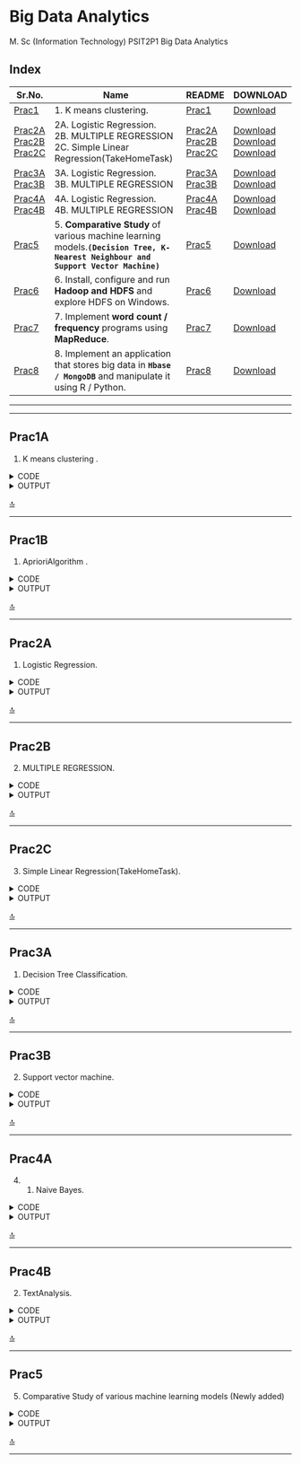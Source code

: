 # Big Data Analytics

M. Sc (Information Technology)
PSIT2P1 Big Data Analytics



## Index

| Sr.No. | Name | README | DOWNLOAD |
| --- | --- | --- | --- |
| [Prac1](/MscIT/Semester%202/BigDataAnalytics/Practical%201/) | 1. K means clustering. | [Prac1](#prac1) |  [Download](https://NinadKarlekar.github.io/Practical_BscIT_MscIT_Ninad/MscIT/Semester%202/BigDataAnalytics/Practical%201/K_meansclustering.R) |
| [Prac2A](/MscIT/Semester%202/BigDataAnalytics/Practical%202/)  <br> [Prac2B](/MscIT/Semester%202/BigDataAnalytics/Practical%202/) <br> [Prac2C](/MscIT/Semester%202/BigDataAnalytics/Practical%201/) | 2A.	Logistic Regression.   <br> 2B. MULTIPLE REGRESSION  <br> 2C. Simple Linear Regression(TakeHomeTask)   | [Prac2A](#prac2A) <br> [Prac2B](#Prac2B) <br> [Prac2C](#prac2C) | [Download](https://NinadKarlekar.github.io/Practical_BscIT_MscIT_Ninad/MscIT/Semester%202/BigDataAnalytics/Practical%202/Prac_2A(Logistic%20Regression).R) <br> [Download](https://NinadKarlekar.github.io/Practical_BscIT_MscIT_Ninad/MscIT/Semester%202/BigDataAnalytics/Practical%202/Prac_2B(Multiple%20Regression).R) <br> [Download](https://NinadKarlekar.github.io/Practical_BscIT_MscIT_Ninad/MscIT/Semester%202/BigDataAnalytics/Practical%202/Prac_2C(TakeHomeTask).R)  |
| [Prac3A](/MscIT/Semester%202/BigDataAnalytics/Practical%203/)  <br> [Prac3B](/MscIT/Semester%202/BigDataAnalytics/Practical%203/)  | 3A.	Logistic Regression.   <br> 3B. MULTIPLE REGRESSION   | [Prac3A](#prac3A) <br> [Prac3B](#Prac3B) | [Download](https://NinadKarlekar.github.io/Practical_BscIT_MscIT_Ninad/MscIT/Semester%202/BigDataAnalytics/Practical%203/Prac3A.R) <br> [Download](https://NinadKarlekar.github.io/Practical_BscIT_MscIT_Ninad/MscIT/Semester%202/BigDataAnalytics/Practical%203/Prac3B.R)  |
| [Prac4A](/MscIT/Semester%202/BigDataAnalytics/Practical%204/)  <br> [Prac4B](/MscIT/Semester%202/BigDataAnalytics/Practical%204/)  | 4A.	Logistic Regression.   <br> 4B. MULTIPLE REGRESSION   | [Prac4A](#prac4A) <br> [Prac4B](#Prac4B) | [Download](https://NinadKarlekar.github.io/Practical_BscIT_MscIT_Ninad/MscIT/Semester%202/BigDataAnalytics/Practical%204/NaiveBayes.R) <br> [Download](https://NinadKarlekar.github.io/Practical_BscIT_MscIT_Ninad/MscIT/Semester%202/BigDataAnalytics/Practical%204/TextAnalysis.R) |
| [Prac5](/MscIT/Semester%202/BigDataAnalytics/Practical%205/) | 5. **Comparative Study** of various machine learning models.**`(Decision Tree, K-Nearest Neighbour and Support Vector Machine)`** | [Prac5](#prac5) |  [Download](https://NinadKarlekar.github.io/Practical_BscIT_MscIT_Ninad/MscIT/Semester%202/BigDataAnalytics/Practical%205/ComparativeStudy.R) |
| [Prac6](/MscIT/Semester%202/BigDataAnalytics/Practical%206/) | 6. Install, configure and run **Hadoop and HDFS** and explore HDFS on Windows. | [Prac6](/MscIT/Semester%202/BigDataAnalytics/Practical%206/BDA%20Practcial%20_%206%20worksheet.pdf) |  [Download](https://NinadKarlekar.github.io/Practical_BscIT_MscIT_Ninad/MscIT/Semester%202/BigDataAnalytics/Practical%206/BDA%20Practcial%20_%206%20worksheet.pdf) |
| [Prac7](/MscIT/Semester%202/BigDataAnalytics/Practical%207/) | 7. Implement **word count / frequency** programs using **MapReduce**. | [Prac7](/MscIT/Semester%202/BigDataAnalytics/Practical%207/BDA%20Practcial%20_%207%20worksheet.pdf) |  [Download](https://NinadKarlekar.github.io/Practical_BscIT_MscIT_Ninad/MscIT/Semester%202/BigDataAnalytics/Practical%207/BDA%20Practcial%20_%207%20worksheet.pdf) |
| [Prac8](/MscIT/Semester%202/BigDataAnalytics/Practical%208/) | 8. Implement an application that stores big data in **`Hbase / MongoDB`** and manipulate it using R / Python. | [Prac8](/MscIT/Semester%202/BigDataAnalytics/Practical%208/BDA%20Practcial%20_%208%20worksheet.pdf) |  [Download](https://NinadKarlekar.github.io/Practical_BscIT_MscIT_Ninad/MscIT/Semester%202/BigDataAnalytics/Practical%208/BDA%20Practcial%20_%208%20worksheet.pdf) |


******************
---------------------

## Prac1A

1. K means clustering .


<details>
<summary>CODE</summary>


```python
# K-Means Clustering

# Importing the dataset
dataset <- read.csv('D:\\nk\\Mall_Customers.csv')
head(dataset)
dataset <- dataset[4:5]
head(dataset)

# Compute the Within Cluster Sum of Squares (WCSS) for different number of clusters
wcss <- vector()
for (i in 1:10) {
  wcss[i] <- sum(kmeans(dataset, i)$withinss)
}

# Plot the WCSS values
plot(1:10, wcss, type = 'b', main = paste('The Elbow Method'),
    xlab = 'Number of clusters', ylab = 'WSS')

# Fit K-Means to the dataset with 5 clusters
kmeans_model <- kmeans(x = dataset, centers = 5)
y_kmeans <- kmeans_model$cluster

# Visualize the clusters
library("cluster")
clusplot(dataset, y_kmeans, lines = 0, shade = TRUE, color = TRUE, labels = 2,
         main = paste('Clusters of customers'),
         xlab = "Annual Income",
         ylab = "Spending Score")

```

</details>



<details>
<summary>OUTPUT</summary>

<img src="https://user-images.githubusercontent.com/88243315/231265010-57e36a7d-cc69-476c-9781-5bccd8dffb50.png" width="600px"  alt ="BDA_prac1A-1">

<img src="https://user-images.githubusercontent.com/88243315/231265015-5454c092-3f2a-4dec-93c2-0fac7202a80b.png" width="600px"  alt ="BDA_prac1A-2">

<img src="https://user-images.githubusercontent.com/88243315/231265016-d81dcf2e-8649-4595-8fa4-1a9404fe8a4b.png" width="600px"  alt ="BDA_prac1A-3">

<img src="https://user-images.githubusercontent.com/88243315/231265019-b537fa3b-7b8e-4c49-b545-992205fee88c.png" width="600px"  alt ="BDA_prac1A-4">



</details>


[🔝](#index)

**************

## Prac1B

1. AprioriAlgorithm .


<details>
<summary>CODE</summary>


```python
install.packages("arules")
install.packages("arulesViz")
install.packages("RColorBrewer")
# Loading Libraries
library(arules)
library(arulesViz)
library(RColorBrewer)
# import dataset
data(Groceries)
Groceries
summary(Groceries)
class(Groceries)
# using apriori() function
rules = apriori(Groceries, parameter = list(supp = 0.02, conf = 0.2))
summary (rules)
# using inspect() function
inspect(rules[1:10])
# using itemFrequencyPlot() function
arules::itemFrequencyPlot(Groceries, topN = 20,
                          col = brewer.pal(8, 'Pastel2'),
                          main = 'Relative Item Frequency Plot',
                          type = "relative",
                          ylab = "Item Frequency (Relative)")
itemsets = apriori(Groceries, parameter = list(minlen=2, maxlen=2,support=0.02, target="frequent itemsets"))
summary(itemsets)
# using inspect() function
inspect(itemsets[1:10])
itemsets_3 = apriori(Groceries, parameter = list(minlen=3, maxlen=3,support=0.02, target="frequent itemsets"))
summary(itemsets_3)
# using inspect() function
inspect(itemsets_3)

```

</details>



<details>
<summary>OUTPUT</summary>

<img src="https://user-images.githubusercontent.com/88243315/231265025-82f41051-4b45-4a08-b6bd-4ae7924b02d3.png" width="600px"  alt ="BDA_prac1B-1">

<img src="https://user-images.githubusercontent.com/88243315/231265027-fe068c4b-5735-4916-a374-3b72add55432.png" width="600px"  alt ="BDA_prac1B-2">

<img src="https://user-images.githubusercontent.com/88243315/231265029-a472afd7-d35e-4bbd-a998-0a363fa8199f.png" width="600px"  alt ="BDA_prac1B-3">

<img src="https://user-images.githubusercontent.com/88243315/231265034-723b6011-591c-442d-b835-c8429908588e.png" width="600px"  alt ="BDA_prac1B-4">

<img src="https://user-images.githubusercontent.com/88243315/231265037-4dd731f5-d6f3-4361-922d-48d8fbf939cd.png" width="600px"  alt ="BDA_prac1B-5">



</details>


[🔝](#index)

**************


## Prac2A

1. Logistic Regression. 


<details>
<summary>CODE</summary>


```python
college <- read.csv("https://raw.githubusercontent.com/ropensci/datapack/main/inst/extdata/pkg-example/binary.csv") 
head(college) 
nrow(college) 

install.packages("caTools") 
library(caTools) 
split <- sample.split(college, SplitRatio = 0.75) 
split 

training_reg <- subset(college, split == "TRUE") 
test_reg <- subset(college, split == "FALSE") 
fit_logistic_model <- glm(admit ~ .,data = training_reg,family = "binomial") 

coef(fit_logistic_model)["gre"] 
coef(fit_logistic_model)["gpa"] 
coef(fit_logistic_model)["rank"]  
predict_reg <- predict(fit_logistic_model,test_reg, type = "response")
predict_reg 

cdplot(as.factor(admit)~ gpa, data=college) 
cdplot(as.factor(admit)~ gre, data=college) 
cdplot(as.factor(admit)~ rank, data=college) 
predict_reg <- ifelse(predict_reg >0.5,1,0) 
predict_reg 
table(test_reg$admit, predict_reg)

```

</details>

<details>
<summary>OUTPUT</summary>

<img src="https://user-images.githubusercontent.com/88243315/225115544-0029ab08-c562-41f4-83e7-ae0d4fef2cb2.png" width="600px"  alt ="BDA_prac2A_1">

<img src="https://user-images.githubusercontent.com/88243315/225115555-4436bd5d-43ab-4ac7-90c6-035fd327eb6a.png" width="420px"  alt ="BDA_prac2A_2">

<img src="https://user-images.githubusercontent.com/88243315/225115557-869f0651-536f-42f6-961a-93ea918978dd.png" width="420px"  alt ="BDA_prac2A_3">

<img src="https://user-images.githubusercontent.com/88243315/225115560-0aa345a5-7d87-4de6-8d61-aaf5a2806691.png" width="420px"  alt ="BDA_prac2A_4">



</details>


[🔝](#index)

**************

## Prac2B

2. MULTIPLE REGRESSION. 


<details>
<summary>CODE</summary>


```python
college <- read.csv("https://raw.githubusercontent.com/csquared/udacity-dlnd/master/nn/binary.csv") 

head(college)
nrow(college)

install.packages("caTools")
library(caTools)
split <- sample.split(college, SplitRatio = 0.75)
split 

training_reg <- subset(college, split == "TRUE")
test_reg <- subset(college, split == "FALSE")

fit_MRegressor_model <- lm(formula = admit ~ gre+gpa+rank, data = training_reg)

predict_reg <- predict(fit_MRegressor_model,newdata = test_reg)
predict_reg 

cdplot(as.factor(admit)~ gpa, data=college)
cdplot(as.factor(admit)~ gre, data=college)
cdplot(as.factor(admit)~ rank, data=college) 

predict_reg <- ifelse(predict_reg >0.5,1,0)
predict_reg
table(test_reg$admit, predict_reg)

```

</details>

<details>
<summary>OUTPUT</summary>

<img src="https://user-images.githubusercontent.com/88243315/225115562-3e4011d5-2b88-47bb-b5c4-2a5a312f2404.png" width="600px"  alt ="BDA_prac2B_1">

<img src="https://user-images.githubusercontent.com/88243315/225115563-3b6b3369-c434-4c71-81bd-32348cf886f8.png" width="420px"  alt ="BDA_prac2B_2">

<img src="https://user-images.githubusercontent.com/88243315/225115567-d66c20f3-5973-4d2a-97b2-7ede8c098d13.png" width="420px"  alt ="BDA_prac2B_3">

<img src="https://user-images.githubusercontent.com/88243315/225115569-2a57a16a-cb49-4eee-a8f2-4dc811506b44.png" width="420px"  alt ="BDA_prac2B_4">



</details>


[🔝](#index)

---------------------------

## Prac2C

3. Simple Linear Regression(TakeHomeTask). 


<details>
<summary>CODE</summary>


```python
# Load the dataset
data <- read.csv("https://raw.githubusercontent.com/csquared/udacity-dlnd/master/nn/binary.csv")

# Plot the relationship between gre and chance of admission
plot(data$gre, data$admit, xlab = "gre Score", ylab = "Chance of Admission", main = "Take Home Task prac 2" )


# Fit a simple linear regression model
model <- lm(admit ~ gre, data = data)

# Print the summary of the model
summary(model)

# Plot the regression line
abline(model, col = "red")

# Make a prediction using the model
new_data <- data.frame(gre = 3.5)
prediction <- predict(model, newdata = new_data)
prediction

```

</details>

<details>
<summary>OUTPUT</summary>

<img src="https://user-images.githubusercontent.com/88243315/225115574-5ded86c6-17cc-41a5-85d8-4bd1682c9b99.png" width="400px"  alt ="BDA_prac2C_1">

<img src="https://user-images.githubusercontent.com/88243315/225115577-6f557fa3-2d8c-473a-870f-a64f0ddfd5f2.png" width="200px"  alt ="BDA_prac2C_2">

<img src="https://user-images.githubusercontent.com/88243315/225115581-b92e135d-c1f4-483d-b1a0-e59b61c6ec60.png" width="600px"  alt ="BDA_prac2C_3">



</details>


[🔝](#index)


*******************************

## Prac3A

1. Decision Tree Classification. 


<details>
<summary>CODE</summary>


```python
# Decision Tree Classification
# Importing the dataset
dataset = read.csv('F:/GitHub/Practical_BscIT_MscIT_Ninad/MscIT/Semester 2/BigDataAnalytics/Dataset/Social_Network_Ads.csv')
dataset = dataset[3:5]
print(dataset)
# Encoding the target feature as factor
dataset$Purchased = factor(dataset$Purchased, levels = c(0, 1))
# Splitting the dataset into the Training set and Test set
install.packages('caTools')
library(caTools)
set.seed(123)
split = sample.split(dataset$Purchased, SplitRatio = 0.75)
training_set = subset(dataset, split == TRUE)
test_set = subset(dataset, split == FALSE)# Feature Scaling
training_set[-3] = scale(training_set[-3])
test_set[-3] = scale(test_set[-3])
# Fitting Decision Tree Classification to the Training set
install.packages('rpart')
library(rpart)
classifier = rpart(formula = Purchased ~ .,data = training_set)
# Predicting the Test set results
y_pred = predict(classifier, newdata = test_set[-3], type = 'class')
# Making the Confusion Matrix
cm = table(test_set[, 3], y_pred)
# Visualising the Training set results
#install.packages("ElemStatLearn")
library(ElemStatLearn)
set = training_set
X1 = seq(min(set[, 1]) - 1, max(set[, 1]) + 1, by = 0.01)
X2 = seq(min(set[, 2]) - 1, max(set[, 2]) + 1, by = 0.01)
grid_set = expand.grid(X1, X2)
colnames(grid_set) = c('Age', 'EstimatedSalary')
y_grid = predict(classifier, newdata = grid_set, type = 'class')
plot(set[, -3],
     main = 'Decision Tree Classification (Training set)',
     xlab = 'Age', ylab = 'Estimated Salary',
     xlim = range(X1), ylim = range(X2))
contour(X1, X2, matrix(as.numeric(y_grid), length(X1), length(X2)), add = TRUE)
points(grid_set, pch = '.', col = ifelse(y_grid == 1, 'springgreen3', 'tomato'))
points(set, pch = 21, bg = ifelse(set[, 3] == 1, 'green4', 'red3'))
# Visualising the Test set results
library(ElemStatLearn)
set = test_set
X1 = seq(min(set[, 1]) - 1, max(set[, 1]) + 1, by = 0.01)
X2 = seq(min(set[, 2]) - 1, max(set[, 2]) + 1, by = 0.01)
grid_set = expand.grid(X1, X2)
colnames(grid_set) = c('Age', 'EstimatedSalary')
y_grid = predict(classifier, newdata = grid_set, type = 'class')
plot(set[, -3], main = 'Decision Tree Classification (Test set)',
     xlab = 'Age', ylab = 'Estimated Salary',
     xlim = range(X1), ylim = range(X2))
contour(X1, X2, matrix(as.numeric(y_grid), length(X1), length(X2)), add = TRUE)
points(grid_set, pch = '.', col = ifelse(y_grid == 1, 'springgreen3', 'tomato'))
points(set, pch = 21, bg = ifelse(set[, 3] == 1, 'green4', 'red3'))
# Plotting the tree
plot(classifier)
text(classifier)

```

</details>

<details>
<summary>OUTPUT</summary>

<img src="https://user-images.githubusercontent.com/88243315/231261698-45c2b0cd-581c-4d89-ac08-1dfbee2e71c6.png" width="600px"  alt ="BDA_prac3_1">

</details>


[🔝](#index)

**************

## Prac3B

2. Support vector machine. 


<details>
<summary>CODE</summary>


```python
# Support vector machine
# Importing the dataset
dataset = read.csv('F:/GitHub/Practical_BscIT_MscIT_Ninad/MscIT/Semester 2/BigDataAnalytics/Dataset/Social_Network_Ads.csv')
dataset = dataset[3:5]
print(dataset)
# Encoding the target feature as factor
dataset$Purchased = factor(dataset$Purchased, levels = c(0, 1))
# Splitting the dataset into the Training set and Test set
install.packages('caTools')
library(caTools)
set.seed(123)
split = sample.split(dataset$Purchased, SplitRatio = 0.75)
training_set = subset(dataset, split == TRUE)
test_set = subset(dataset, split == FALSE)# Feature Scaling
training_set[-3] = scale(training_set[-3])
test_set[-3] = scale(test_set[-3])
# Fitting SVM
install.packages('e1071')
library(e1071)
classifier = svm(formula = Purchased ~ .,data = training_set,type = 'C-classification',kernel = 'linear')

print(classifier)


# Predicting the Test set results
y_pred = predict(classifier, newdata = test_set[-3])
# Making the Confusion Matrix
cm = table(test_set[, 3], y_pred)
# Visualising the Training set results
#install.packages("ElemStatLearn")
library(ElemStatLearn)
set = training_set
X1 = seq(min(set[, 1]) - 1, max(set[, 1]) + 1, by = 0.01)
X2 = seq(min(set[, 2]) - 1, max(set[, 2]) + 1, by = 0.01)
grid_set = expand.grid(X1, X2)
colnames(grid_set) = c('Age', 'EstimatedSalary')
y_grid = predict(classifier, newdata = grid_set, type = 'class')
plot(set[, -3],
     main = 'SVM (Training set)',
     xlab = 'Age', ylab = 'Estimated Salary',
     xlim = range(X1), ylim = range(X2))
contour(X1, X2, matrix(as.numeric(y_grid), length(X1), length(X2)), add = TRUE)
points(grid_set, pch = '.', col = ifelse(y_grid == 1, 'springgreen3', 'tomato'))
points(set, pch = 21, bg = ifelse(set[, 3] == 1, 'green4', 'red3'))
# Visualising the Test set results
library(ElemStatLearn)
set = test_set
X1 = seq(min(set[, 1]) - 1, max(set[, 1]) + 1, by = 0.01)
X2 = seq(min(set[, 2]) - 1, max(set[, 2]) + 1, by = 0.01)
grid_set = expand.grid(X1, X2)
colnames(grid_set) = c('Age', 'EstimatedSalary')
y_grid = predict(classifier, newdata = grid_set, type = 'class')
plot(set[, -3], main = 'Decision Tree Classification (Test set)',
     xlab = 'Age', ylab = 'Estimated Salary',
     xlim = range(X1), ylim = range(X2))
contour(X1, X2, matrix(as.numeric(y_grid), length(X1), length(X2)), add = TRUE)
points(grid_set, pch = '.', col = ifelse(y_grid == 1, 'springgreen3', 'tomato'))
points(set, pch = 21, bg = ifelse(set[, 3] == 1, 'green4', 'red3'))
# Plotting the tree
#plot(classifier)
#text(classifier)
```

</details>

<details>
<summary>OUTPUT</summary>

<img src="https://user-images.githubusercontent.com/88243315/231261690-d4a46d60-47ba-43c3-93b1-52ca701dffde.png" width="600px"  alt ="BDA_prac3_2">

</details>


[🔝](#index)

**************


## Prac4A

4. 1. Naive Bayes. 


<details>
<summary>CODE</summary>


```python
# Naive Bayes

# Importing the dataset
dataset <- read.csv("F:\\GitHub\\Practical_BscIT_MscIT_Ninad\\MscIT\\Semester 2\\BigDataAnalytics\\Dataset\\Social_Network_Ads.csv")
dataset <- dataset[3:5]
head(dataset)

# Encoding the target feature as factor
dataset$Purchased <- factor(dataset$Purchased, levels = c(0, 1))

# Splitting the dataset into the Training set and Test set
library(caTools)
set.seed(123)
split <- sample.split(dataset$Purchased, SplitRatio = 0.75)
training_set <- subset(dataset, split == TRUE)
test_set <- subset(dataset, split == FALSE)

# Feature Scaling
training_set[-3] <- scale(training_set[-3])
test_set[-3] <- scale(test_set[-3])

# Fitting Naive Bayes to the Training set 
library(e1071)
classifier <- naiveBayes(x = training_set[-3], y = training_set$Purchased)

# Predicting the Test set results 
y_pred <- predict(classifier, newdata = test_set[-3])

# Making the Confusion Matrix
cm <- table(test_set[, 3], y_pred)
print(cm)


```

</details>

<details>
<summary>OUTPUT</summary>

<img src="https://user-images.githubusercontent.com/88243315/231260888-5f8caeba-6f14-4e9f-91b1-0de4b13dd6a0.png" width="250px"  alt ="BDA_prac4_1-1">
<img src="https://user-images.githubusercontent.com/88243315/231260892-1eb45f54-eab9-471d-94ea-55cb7836842b.png" width="250px"  alt ="BDA_prac4_1-2">

</details>


[🔝](#index)

**************


## Prac4B

2. TextAnalysis. 


<details>
<summary>CODE</summary>


```python
# Read in the data
dataset_original <- read.delim("F:\\GitHub\\Practical_BscIT_MscIT_Ninad\\MscIT\\Semester 2\\BigDataAnalytics\\Dataset\\Restaurant_Reviews.tsv", quote = "", stringsAsFactors = FALSE)
head(dataset_original)
# Install and load required packages
install.packages('tm')
install.packages('SnowballC')
install.packages('randomForest')
library(tm)
library(SnowballC)
library(caTools)
library(randomForest)

# Create a corpus
corpus <- VCorpus(VectorSource(dataset_original$Review))
corpus <- tm_map(corpus, content_transformer(tolower))
corpus <- tm_map(corpus, removeNumbers)
corpus <- tm_map(corpus, removePunctuation)
corpus <- tm_map(corpus, removeWords, stopwords())
corpus <- tm_map(corpus, stemDocument)
corpus <- tm_map(corpus, stripWhitespace)

# Create a document term matrix
dtm <- DocumentTermMatrix(corpus)
dtm <- removeSparseTerms(dtm, 0.999)

# Convert the dtm to a data frame
dataset <- as.data.frame(as.matrix(dtm))
dataset$Liked <- dataset_original$Liked
dataset$Liked <- factor(dataset$Liked, levels = c(0,1))

# Split the data into training and test sets
set.seed(123)
split <- sample.split(dataset$Liked, SplitRatio = 0.8)
training_set <- subset(dataset, split == TRUE)
test_set <- subset(dataset, split == FALSE)

# Train a random forest classifier
classifier <- randomForest(x = training_set[-692], y = training_set$Liked, ntree = 10)

# Make predictions on the test set and create a confusion matrix
y_pred <- predict(classifier, newdata = test_set[-692])
cm <- table(test_set[,692], y_pred)
print(cm)
```

</details>

<details>
<summary>OUTPUT</summary>

<img src="https://user-images.githubusercontent.com/88243315/231260894-552fcdd2-9c6e-4125-8d02-48431d0f15ba.png" width="300px"  alt ="BDA_prac4_2">

</details>


[🔝](#index)

**************

## Prac5

5.  Comparative Study of various machine learning
models (Newly added)


<details>
<summary>CODE</summary>


```python

# Install required packages
install.packages('rpart')
install.packages('rpart.plot')
install.packages('gmodels')
install.packages('e1071')

# Load required libraries
library(rpart)
library(rpart.plot)
library(gmodels)
library(e1071)

# Load iris dataset
data(iris)
summary(iris)

# Normalize the continuous variables before performing any analysis on the dataset
temp <- as.data.frame(scale(iris[, 1:4]))
temp$Species <- iris$Species  # levels: setosa versicolor virginica
summary(temp)

# Split the dataset into the Training set and Test set
install.packages('caTools')
library(caTools)
set.seed(123)
split <- sample.split(temp$Species, SplitRatio = 0.75)
train <- subset(temp, split == TRUE)
test <- subset(temp, split == FALSE)
nrow(train)
nrow(test)

# 1. Decision Trees
dt_classifier <- rpart(formula = Species ~ ., data = train)

# Predict the Test set results for Decision Trees
dt_y_pred <- predict(dt_classifier, newdata = test, type = 'class')
print(dt_y_pred)

# Make the Confusion Matrix for Decision Tree
cm <- table(test$Species, dt_y_pred)
print(cm)

# Calculate the accuracy of DT model
DTaccu <- ((12+9+11)/nrow(test))*100  # true positive numbers of 3*3 confusion matrix
DTaccu

# 2. k-Nearest Neighbours
install.packages('class')
library(class)

cl <- train$Species
set.seed(1234)
knn_y_pred <- knn(train[, 1:4], test[, 1:4], cl, k = 5)

# Make the Confusion Matrix for k-Nearest Neighbours
cm <- table(test$Species, knn_y_pred)
print(cm)

# Calculate the accuracy of KNN model
KNNaccu <- ((12+11+11)/nrow(test))*100  # true positive numbers of 3*3 confusion matrix
KNNaccu

# 3. Support Vector Machine(SVM)
svmclassifier <- svm(Species ~ ., data = train)
svm_y_pred <- predict(svmclassifier, newdata = test) 

cm <- table(test$Species, svm_y_pred) 
print(cm) 

# Calculate the accuracy of SVM model 
SVMaccu <- ((12+11+11)/nrow(test))*100 
SVMaccu

# Comparison of the accuracy of different models on testing dataset
which(dt_y_pred != knn_y_pred) 
which(dt_y_pred != svm_y_pred) 

# Compare SVM vs kNN
which(svm_y_pred != knn_y_pred) # both are equal 

# Create a dataframe of accuracy percentages for each model
models <- data.frame(Technique = c("Decision Tree", "KNN", "SVM"), 
                     Accuracy_Percentage = c(DTaccu, KNNaccu, SVMaccu))
models 
    
print("Hence KNN and SVM are better than decision tree")


```

</details>

<details>
<summary>OUTPUT</summary>

<img src="https://github.com/NinadKarlekar/TestRepoNK/assets/88243315/e610f657-4355-4a15-9356-e68cdbe81869" width="600px"  alt ="BDA_prac5-1">
<img src="https://github.com/NinadKarlekar/TestRepoNK/assets/88243315/cffd6340-00d6-433f-9d90-d259763d5993" width="600px"  alt ="BDA_prac5-2">
<img src="https://github.com/NinadKarlekar/TestRepoNK/assets/88243315/cd0f021d-bdd9-457e-af4b-9f2704b838a3" width="600px"  alt ="BDA_prac5-3">
<img src="https://github.com/NinadKarlekar/TestRepoNK/assets/88243315/5021a45b-242c-4dbc-bad4-3afc4d202cce" width="600px"  alt ="BDA_prac5-4">

</details>


[🔝](#index)

**************



















<!-- 

## Index

| Sr.No. | Name | ReadME |
| --- | --- | --- |
| [Prac1A-i](/MscIT/Semester%202/BigDataAnalytics/) <br> [Prac1A-ii](/MscIT/Semester%201/Soft_Computing_Techniques/Practical%201/)| 1A-i. Design a **simple linear neural network** model. <br> 1A-ii. Calculate the **output** of **neural net** for given data. | [Prac1A-i](#prac1a-i) <br>  [Prac1A-ii](#prac1a-ii) | 

*************************
***********************

<BR>

---------------------------

## Prac2C

3. Simple Linear Regression(TakeHomeTask). 


<details>
<summary>CODE</summary>


```python


```

</details>

<details>
<summary>OUTPUT</summary>

<img src="" width="600px"  alt ="">

</details>


[🔝](#index)

**************


**************

### [Go To Top](#soft-computing-techniques)
 -->
